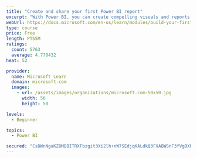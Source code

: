 ```yaml
---
title: "Create and share your first Power BI report"
excerpt: "With Power BI, you can create compelling visuals and reports. In this module, you learn how to use Power BI Desktop to connect to data, build visuals, and create a report that you can share with others in your organization. You then learn how to publish the report to the Power BI service, so that others can see your insights and benefit from your work."
webUrl: https://docs.microsoft.com/en-us/learn/modules/build-your-first-power-bi-report/
type: course
price: Free
length: PT55M
ratings:
  count: 5763
  average: 4.770432
heat: 52

provider:
  name: Microsoft Learn
  domain: microsoft.com
  images:
    - url: /assets/images/organizations/microsoft.com-50x50.jpg
      width: 50
      height: 50

levels:
  - Beginner

topics:
  - Power BI

secured: "CsDWnNgaKZOMBBITRXFbzgit3Xi2lh+nW7SEdjqKALdkQ3FXABWSnF3fVgBXhfNX3gi/GCcx3RO87AfELnJWrzUZP377Y8THO1dedHdKNIRJ5CbgT/UnNe3jXpbbj743O6TVTEkDiBywwOhbJIfu8UXF4+EM8IlrWI+k6C9umhLlh0dQvOd7LCV5XnGt9RpPsxzlXRrHvzAyYIG5SOgfRteLAH3e6hc3E+ts0K1bEPFiVx5nXNV84pNKMSWyDX9MRoSpSSi4097RxEStw7CM1DzspEAzSsm0931mxyRPvGD/0Q14cgJpyUHk3ebWO7riFSzlM7oytUa3d714FTvReWrPaKjcdhJ9yqUzA+A/pZuG+G5PNfDeHCWpO/n/vWtOmZqtocWns840KtxX7ETQKQw4gDl3v37ginADzKMsfQ4=;rYaD26AF1OkncQlkbDy53Q=="
---
```


